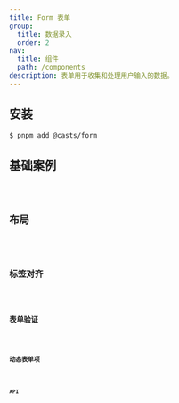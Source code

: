 ```yaml
---
title: Form 表单
group:
  title: 数据录入
  order: 2
nav:
  title: 组件
  path: /components
description: 表单用于收集和处理用户输入的数据。
---
```


## 安装

```bash
$ pnpm add @casts/form
```

## 基础案例

<code src="../examples/basic" />

## 布局

<code src="../examples/layout" />

## 标签对齐

<code src="../examples/label-align" />

## 表单验证

<code src="../examples/validate" />

## 动态表单项

<code src="../examples/dynamic-list" />

## API

<API src="@casts/form"></API>
